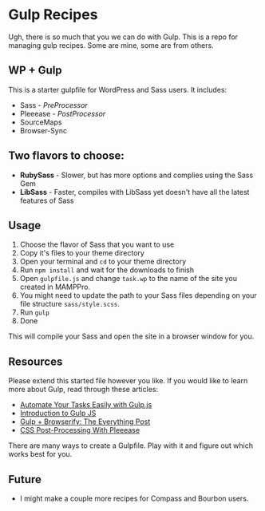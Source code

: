 # Gulp Recipes

Ugh, there is so much that you we can do with Gulp. This is a repo for managing gulp recipes. Some are mine, some are from others.

## WP + Gulp




This is a starter gulpfile for WordPress and Sass users. It includes:

- Sass - *PreProcessor*
- Pleeease - *PostProcessor*
- SourceMaps
- Browser-Sync


## Two flavors to choose:
-  **RubySass** - Slower, but has more options and complies using the Sass Gem
- **LibSass** - Faster, compiles with LibSass yet doesn't have all the latest features of Sass

## Usage
1. Choose the flavor of Sass that you want to use
1. Copy it's files to your theme directory
1. Open your terminal and `cd` to your theme directory
1. Run `npm install` and wait for the downloads to finish
1. Open `gulpfile.js` and change `task.wp` to the name of the site you created in MAMPPro.
1. You might need to update the path to your Sass files depending on your file structure `sass/style.scss`.
1. Run `gulp`
1. Done

This will compile your Sass and open the site in a browser window for you.

## Resources
Please extend this started file however you like. If you would like to learn more about Gulp, read through these articles:

- [Automate Your Tasks Easily with Gulp.js](https://scotch.io/tutorials/automate-your-tasks-easily-with-gulp-js)
- [Introduction to Gulp JS](http://www.sitepoint.com/introduction-gulp-js/)
- [Gulp + Browserify: The Everything Post](http://viget.com/extend/gulp-browserify-starter-faq)
- [CSS Post-Processing With Pleeease](href="http://www.sitepoint.com/css-post-processing-pleeease/)

There are many ways to create a Gulpfile. Play with it and figure out which works best for you.

## Future
- I might make a couple more recipes for Compass and Bourbon users.
